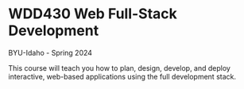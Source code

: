 # WDD430 Web Full-Stack Development

BYU-Idaho - Spring 2024

This course will teach you how to plan, design, develop, and deploy interactive, web-based applications using the full development stack.
